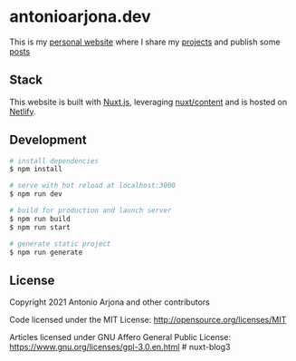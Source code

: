 # antonioarjona.dev

This is my [personal website](https://antonioarjona.dev) where I share my [projects](https://antonioarjona.dev/projects) and publish some [posts](https://antonioarjona.dev/posts) 


## Stack

This website is built with [Nuxt.js](https://nuxtjs.org), leveraging [nuxt/content](https://content.nuxtjs.org/) and is hosted on [Netlify](https://www.netlify.com/).

## Development

```bash
# install dependencies
$ npm install

# serve with hot reload at localhost:3000
$ npm run dev

# build for production and launch server
$ npm run build
$ npm run start

# generate static project
$ npm run generate
```

## License

Copyright 2021 Antonio Arjona and other contributors

Code licensed under the MIT License: http://opensource.org/licenses/MIT

Articles licensed under GNU Affero General Public License: https://www.gnu.org/licenses/gpl-3.0.en.html
#   n u x t - b l o g 3  
 